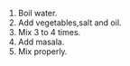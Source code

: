 1. Boil water.
2. Add vegetables,salt and oil.
3. Mix 3 to 4 times.
4. Add masala.
5. Mix properly.

